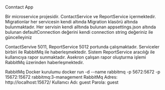 Conntact App

Bir microservice projesidir. ContactService ve ReportService içermektedir.
Migrationlar her servicesin kendi altında Migration klasörü altında bulunmaktadır.
Her servisin kendi alltında bulunan appsettings.json altında bulunan defaultConnection değerini kendi connection string değeriniz ile güncelleyiniz

ContactServive 5011, ReportService 5012 portunda çalışmaktadır.
Serviceler birbiri ile RabbitMq ile haberleşmektedir.
Sistem ReportService aracılığı ile kullanıcıya rapor sunmaktadır. Asekron çalışan rapor oluşturma işlemi RabbitMq üzerinden haberleşmektedir.

RabbitMq Docker kurulumu
docker run -d --name rabbitmq -p 5672:5672 -p 15672:15672 rabbitmq:3-management
RabbitMq
Adres: http://localhost:15672/
Kullanıcı Adı: guest
Parola: guest